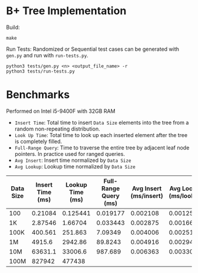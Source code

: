 # B+ Tree Implementation

Build: 
```shell
make
```

Run Tests:
Randomized or Sequential test cases can be generated with `gen.py` and run with `run-tests.py`.
```shell
python3 tests/gen.py <n> <output_file_name> -r
python3 tests/run-tests.py
```

# Benchmarks
Performed on Intel i5-9400F with 32GB RAM

- `Insert Time`: Total time to insert `Data Size` elements into the tree from a random non-repeating distribution.
- `Look Up Time`:  Total time to look up each inserted element after the tree is completely filled.
- `Full-Range Query`: Time to traverse the entire tree by adjacent leaf node pointers. In practice used for ranged queries. 
- `Avg Insert`: Insert time normalized by `Data Size`
- `Avg Lookup`: Lookup time normalized by `Data Size`

| Data Size | Insert Time (ms) | Lookup Time (ms) | Full-Range Query (ms) | Avg Insert (ms/insert) | Avg Lookup (ms/lookup) |
|-----------|------------------|------------------|-----------------------|------------------------------------|------------------------------------|
| 100       | 0.21084          | 0.125441         | 0.019177              | 0.002108                           | 0.001254                           |
| 1K        | 2.87546          | 1.66704          | 0.033443              | 0.002875                           | 0.001667                           |
| 100K      | 400.561          | 251.863          | 7.09349               | 0.004006                           | 0.002519                           |
| 1M        | 4915.6           | 2942.86          | 89.8243               | 0.004916                           | 0.002943                           |
| 10M       | 63631.1          | 33006.6          | 987.689               | 0.006363                           | 0.003301                           |
| 100M      | 827942             | 477438 |  